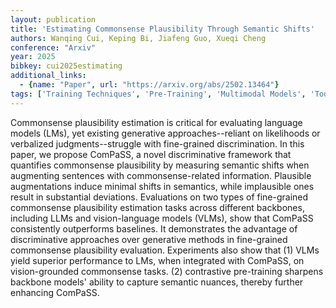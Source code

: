 ```yaml
---
layout: publication
title: 'Estimating Commonsense Plausibility Through Semantic Shifts'
authors: Wanqing Cui, Keping Bi, Jiafeng Guo, Xueqi Cheng
conference: "Arxiv"
year: 2025
bibkey: cui2025estimating
additional_links:
  - {name: "Paper", url: "https://arxiv.org/abs/2502.13464"}
tags: ['Training Techniques', 'Pre-Training', 'Multimodal Models', 'Tools']
---
```

Commonsense plausibility estimation is critical for evaluating language
models (LMs), yet existing generative approaches--reliant on likelihoods or
verbalized judgments--struggle with fine-grained discrimination. In this paper,
we propose ComPaSS, a novel discriminative framework that quantifies
commonsense plausibility by measuring semantic shifts when augmenting sentences
with commonsense-related information. Plausible augmentations induce minimal
shifts in semantics, while implausible ones result in substantial deviations.
Evaluations on two types of fine-grained commonsense plausibility estimation
tasks across different backbones, including LLMs and vision-language models
(VLMs), show that ComPaSS consistently outperforms baselines. It demonstrates
the advantage of discriminative approaches over generative methods in
fine-grained commonsense plausibility evaluation. Experiments also show that
(1) VLMs yield superior performance to LMs, when integrated with ComPaSS, on
vision-grounded commonsense tasks. (2) contrastive pre-training sharpens
backbone models' ability to capture semantic nuances, thereby further enhancing
ComPaSS.
